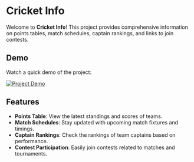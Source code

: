 # Cricket Info

Welcome to **Cricket Info**! This project provides comprehensive information on points tables, match schedules, captain rankings, and links to join contests.

## Demo

Watch a quick demo of the project:

[![Project Demo](https://img.youtube.com/vi/A-Nmu5BW00U/0.jpg)](https://youtu.be/A-Nmu5BW00U)

## Features

- **Points Table**: View the latest standings and scores of teams.
- **Match Schedules**: Stay updated with upcoming match fixtures and timings.
- **Captain Rankings**: Check the rankings of team captains based on performance.
- **Contest Participation**: Easily join contests related to matches and tournaments.
